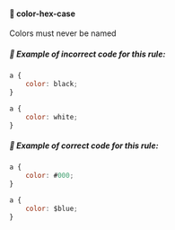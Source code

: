 #### 📍 color-hex-case

Colors must never be named

##### 🧟 Example of incorrect code for this rule:

```js
a { 
    color: black; 
}

a {
    color: white; 
}
```

##### 🦄 Example of correct code for this rule:

```js
a { 
    color: #000; 
}

a {
    color: $blue; 
}
```